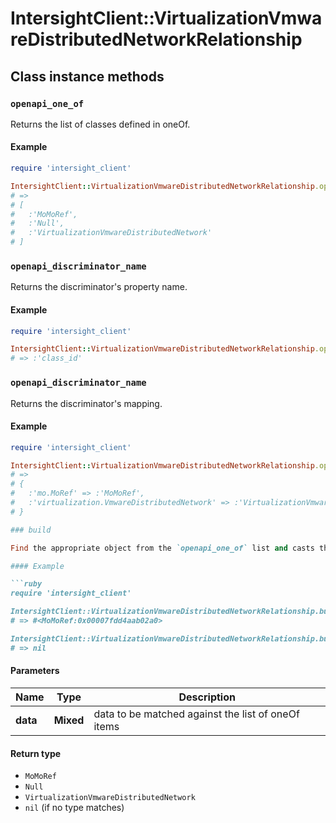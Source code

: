 # IntersightClient::VirtualizationVmwareDistributedNetworkRelationship

## Class instance methods

### `openapi_one_of`

Returns the list of classes defined in oneOf.

#### Example

```ruby
require 'intersight_client'

IntersightClient::VirtualizationVmwareDistributedNetworkRelationship.openapi_one_of
# =>
# [
#   :'MoMoRef',
#   :'Null',
#   :'VirtualizationVmwareDistributedNetwork'
# ]
```

### `openapi_discriminator_name`

Returns the discriminator's property name.

#### Example

```ruby
require 'intersight_client'

IntersightClient::VirtualizationVmwareDistributedNetworkRelationship.openapi_discriminator_name
# => :'class_id'
```

### `openapi_discriminator_name`

Returns the discriminator's mapping.

#### Example

```ruby
require 'intersight_client'

IntersightClient::VirtualizationVmwareDistributedNetworkRelationship.openapi_discriminator_mapping
# =>
# {
#   :'mo.MoRef' => :'MoMoRef',
#   :'virtualization.VmwareDistributedNetwork' => :'VirtualizationVmwareDistributedNetwork'
# }

### build

Find the appropriate object from the `openapi_one_of` list and casts the data into it.

#### Example

```ruby
require 'intersight_client'

IntersightClient::VirtualizationVmwareDistributedNetworkRelationship.build(data)
# => #<MoMoRef:0x00007fdd4aab02a0>

IntersightClient::VirtualizationVmwareDistributedNetworkRelationship.build(data_that_doesnt_match)
# => nil
```

#### Parameters

| Name | Type | Description |
| ---- | ---- | ----------- |
| **data** | **Mixed** | data to be matched against the list of oneOf items |

#### Return type

- `MoMoRef`
- `Null`
- `VirtualizationVmwareDistributedNetwork`
- `nil` (if no type matches)

